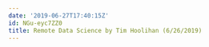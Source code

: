 ```yaml
---
date: '2019-06-27T17:40:15Z'
id: NGu-eyc7ZZ0
title: Remote Data Science by Tim Hoolihan (6/26/2019)
---
```

